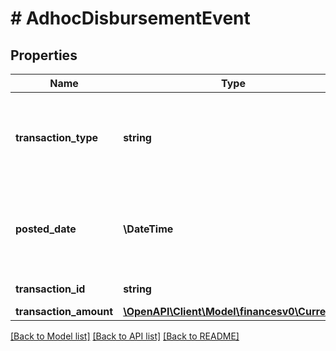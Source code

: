 # # AdhocDisbursementEvent

## Properties

Name | Type | Description | Notes
------------ | ------------- | ------------- | -------------
**transaction_type** | **string** | Indicates the type of transaction.  Example: \&quot;Disbursed to Amazon Gift Card balance\&quot; | [optional]
**posted_date** | **\DateTime** | Fields with a schema type of date are in ISO 8601 date time format (for example GroupBeginDate). | [optional]
**transaction_id** | **string** | The identifier for the transaction. | [optional]
**transaction_amount** | [**\OpenAPI\Client\Model\financesv0\Currency**](Currency.md) |  | [optional]

[[Back to Model list]](../../README.md#models) [[Back to API list]](../../README.md#endpoints) [[Back to README]](../../README.md)
